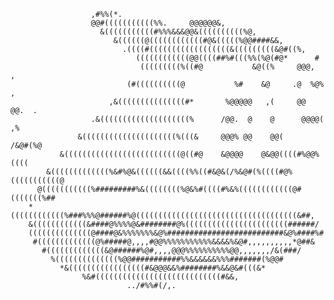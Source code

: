                                                                                        
                                                                                       
                                                                                       
                                                                                       
                                                                                       
                                                                                       
                                                                                       
                      ,#%%(*.                                                          
                      @@#(((((((((((%%.     @@@@@@&,                                   
                        &(((((((((((#%%%&&&@@&((((((((((%@,                            
                           &((((((@((((((((((((#@&(((((%@@####&&,                      
                             .((((#((((((((((((((((((&(((((((((&@#((%,                 
                                ((((((((((((@@((((##%#(((%%(%@(#@*      #              
                                 (((((((((%((#@           &@((%     @@@,  ,            
                              (#((((((((((@           %#    &@     .@  %@%  ,          
                          ,&(((((((((((((((#*       %@@@@@   ,(     @@  @@.  .         
                      .&((((((((((((((((((((%      /@@.  @    @      @@@@(  ,%         
                   &(((((((((((((((((((((%(((&     @@@% @@    @@(      /&@#(%@         
               &((((((((((((((((((((((((((@((#@    &@@@@    @&@@((((#%@@%((((          
            &(((((((((((((%&#%@&((((((&&((((%%((#&@&(/%&@#(%((((#@%(((((((((((@        
          @(((((((((((%#########%&((((((((%@&%#((((#%&%((((((((((((@#(((((((%##        
        *((((((((((((%###%%%@######%@((((((((((((((((((((((((((((((((((((&##,          
        &((((((((((((&####@%%%%@&########@%(((((((((((((((((((((((######/              
        ((((((((((((((@####@&%%%%%%%&@%##########################&@%####%#             
         #(((((((((((((@%#####@,,,,#@@%%%%%%%%%%%&&&&%&@#,,,,,,,,,,*@##&               
           #(((((((((((((&@######%@#,,,,@@@%%%%%%%%%%@@,,,,,,,/&(###/                  
             %((((((((((((((%@@###########%%&&&&&&%%%#######(%@@#                      
               *&(((((((((((((((((#&@@@&&%########%&&@&#(((&*                          
                    %&#((((((((((((((((((((((((((((#&&,                                
                              ../#%%#(/,.                                              
                                                                                       
                                                                                       
                                                                                       
                                                                                       
                                                                                       
                                                                                       
                                                                                       
